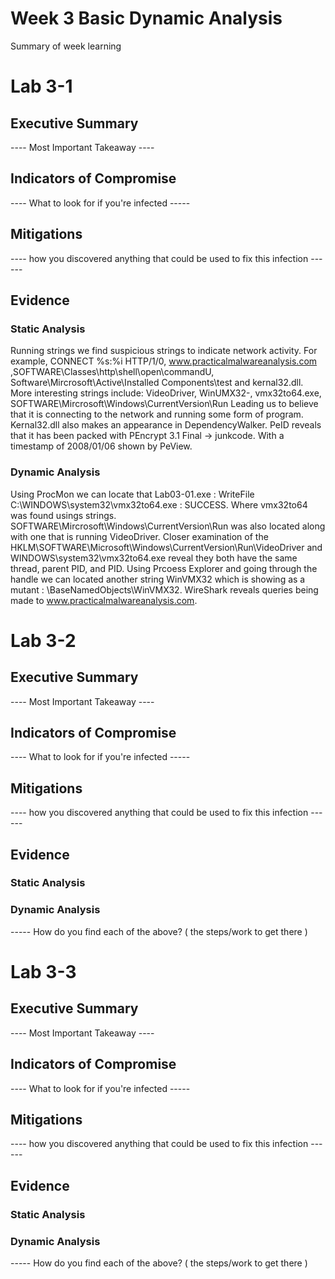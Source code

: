 
# Week 3  Basic Dynamic Analysis

Summary of week learning

# Lab 3-1

## Executive Summary 
 ---- Most Important Takeaway ----


## Indicators of Compromise

---- What to look for if you're infected -----

## Mitigations 

---- how you discovered anything that could be used to fix this infection ------

## Evidence 
### Static Analysis
Running strings we find suspicious strings to indicate network activity. For example, CONNECT %s:%i HTTP/1/0, www.practicalmalwareanalysis.com ,SOFTWARE\Classes\http\shell\open\commandU, Software\Mircrosoft\Active\Installed Components\test and kernal32.dll. More interesting strings include: VideoDriver, WinUMX32-, vmx32to64.exe, SOFTWARE\Mircrosoft\Windows\CurrentVersion\Run
Leading us to believe that it is connecting to the network and running some form of program. 
Kernal32.dll also makes an appearance in DependencyWalker. 
PeID reveals that it has been packed with PEncrypt 3.1 Final -> junkcode. 
With a timestamp of 2008/01/06 shown by PeView. 

### Dynamic Analysis 
Using ProcMon we can locate that Lab03-01.exe : WriteFile C:\\WINDOWS\system32\vmx32to64.exe : SUCCESS. Where vmx32to64 was found usings strings. SOFTWARE\Mircrosoft\Windows\CurrentVersion\Run was also located along with one that is running VideoDriver. 
Closer examination of the 
HKLM\SOFTWARE\Microsoft\Windows\CurrentVersion\Run\VideoDriver and WINDOWS\system32\vmx32to64.exe reveal they both have the same thread, parent PID, and PID. 
Using Prcoess Explorer and going through the handle we can located another string WinVMX32 which is showing as a mutant : \BaseNamedObjects\WinVMX32. 
WireShark reveals queries being made to www.practicalmalwareanalysis.com.
 

# Lab 3-2

## Executive Summary 
 ---- Most Important Takeaway ----


## Indicators of Compromise

---- What to look for if you're infected -----

## Mitigations 

---- how you discovered anything that could be used to fix this infection ------

## Evidence 
### Static Analysis


### Dynamic Analysis 

----- How do you find each of the above? ( the steps/work to get there ) 

# Lab 3-3

## Executive Summary 
 ---- Most Important Takeaway ----


## Indicators of Compromise

---- What to look for if you're infected -----

## Mitigations 

---- how you discovered anything that could be used to fix this infection ------

## Evidence 
### Static Analysis


### Dynamic Analysis 
----- How do you find each of the above? ( the steps/work to get there ) 
